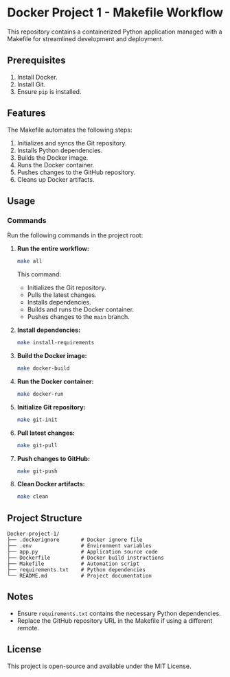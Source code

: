 # Docker Project 1 - Makefile Workflow

This repository contains a containerized Python application managed with a Makefile for streamlined development and deployment.

## Prerequisites
1. Install Docker.
2. Install Git.
3. Ensure `pip` is installed.

## Features
The Makefile automates the following steps:
1. Initializes and syncs the Git repository.
2. Installs Python dependencies.
3. Builds the Docker image.
4. Runs the Docker container.
5. Pushes changes to the GitHub repository.
6. Cleans up Docker artifacts.

## Usage
### Commands
Run the following commands in the project root:

1. **Run the entire workflow:**
   ```bash
   make all
   ```
   This command:
   - Initializes the Git repository.
   - Pulls the latest changes.
   - Installs dependencies.
   - Builds and runs the Docker container.
   - Pushes changes to the `main` branch.

2. **Install dependencies:**
   ```bash
   make install-requirements
   ```

3. **Build the Docker image:**
   ```bash
   make docker-build
   ```

4. **Run the Docker container:**
   ```bash
   make docker-run
   ```

5. **Initialize Git repository:**
   ```bash
   make git-init
   ```

6. **Pull latest changes:**
   ```bash
   make git-pull
   ```

7. **Push changes to GitHub:**
   ```bash
   make git-push
   ```

8. **Clean Docker artifacts:**
   ```bash
   make clean
   ```

## Project Structure
```
Docker-project-1/
├── .dockerignore       # Docker ignore file
├── .env                # Environment variables
├── app.py              # Application source code
├── Dockerfile          # Docker build instructions
├── Makefile            # Automation script
├── requirements.txt    # Python dependencies
└── README.md           # Project documentation
```

## Notes
- Ensure `requirements.txt` contains the necessary Python dependencies.
- Replace the GitHub repository URL in the Makefile if using a different remote.

## License
This project is open-source and available under the MIT License.

